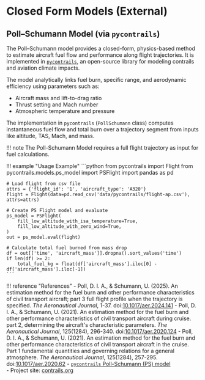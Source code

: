 # Closed Form Models (External)

## Poll–Schumann Model (via `pycontrails`)

The Poll–Schumann model provides a closed-form, physics-based method to estimate aircraft fuel flow and performance along flight trajectories. It is implemented in [`pycontrails`](https://py.contrails.org), an open-source library for modeling contrails and aviation climate impacts.

The model analytically links fuel burn, specific range, and aerodynamic efficiency using parameters such as:

- Aircraft mass and lift-to-drag ratio
- Thrust setting and Mach number
- Atmospheric temperature and pressure

The implementation in `pycontrails` (`PollSchumann` class) computes instantaneous fuel flow and total burn over a trajectory segment from inputs like altitude, TAS, Mach, and mass.

!!! note
    The Poll-Schumann Model requires a full flight trajectory as input for fuel calculations.

!!! example "Usage Example"
    ```python
    from pycontrails import Flight
    from pycontrails.models.ps_model import PSFlight
    import pandas as pd

    # Load flight from csv file
    attrs = {'flight_id': '1', 'aircraft_type': 'A320'}
    flight = Flight(data=pd.read_csv('data/pycontrails/flight-ap.csv'), attrs=attrs)

    # Create PS Flight model and evaluate
    ps_model = PSFlight(
        fill_low_altitude_with_isa_temperature=True,
        fill_low_altitude_with_zero_wind=True,
    )
    out = ps_model.eval(flight)

    # Calculate total fuel burned from mass drop
    df = out[['time', 'aircraft_mass']].dropna().sort_values('time')
    if len(df) >= 2:
        total_fuel_kg = float(df['aircraft_mass'].iloc[0] - df['aircraft_mass'].iloc[-1])
    ```

!!! reference "References"
    - Poll, D. I. A., & Schumann, U. (2025). An estimation method for the fuel burn and other performance characteristics of civil transport aircraft; part 3 full flight profile when the trajectory is specified. *The Aeronautical Journal*, 1-37. doi:[10.1017/aer.2024.141](https://doi.org/10.1017/aer.2024.141)
    - Poll, D. I. A., & Schumann, U. (2021). An estimation method for the fuel burn and other performance characteristics of civil transport aircraft during cruise. part 2, determining the aircraft's characteristic parameters. *The Aeronautical Journal*, 125(1284), 296-340. doi:[10.1017/aer.2020.124](https://doi.org/10.1017/aer.2020.124)
    - Poll, D. I. A., & Schumann, U. (2021). An estimation method for the fuel burn and other performance characteristics of civil transport aircraft in the cruise. Part 1 fundamental quantities and governing relations for a general atmosphere. *The Aeronautical Journal*, 125(1284), 257-295. doi:[10.1017/aer.2020.62](https://doi.org/10.1017/aer.2020.62)
    - [`pycontrails` Poll-Schumann (PS) model](https://py.contrails.org/api/pycontrails.models.ps_model.PSFlight.html)  
    - Project site: [contrails.org](https://contrails.org)


